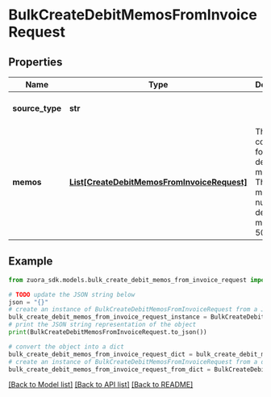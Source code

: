 # BulkCreateDebitMemosFromInvoiceRequest


## Properties

Name | Type | Description | Notes
------------ | ------------- | ------------- | -------------
**source_type** | **str** |  | [default to 'Invoice']
**memos** | [**List[CreateDebitMemosFromInvoiceRequest]**](CreateDebitMemosFromInvoiceRequest.md) | The container for a list of debit memos. The maximum number of debit memos is 50.  | [optional] 

## Example

```python
from zuora_sdk.models.bulk_create_debit_memos_from_invoice_request import BulkCreateDebitMemosFromInvoiceRequest

# TODO update the JSON string below
json = "{}"
# create an instance of BulkCreateDebitMemosFromInvoiceRequest from a JSON string
bulk_create_debit_memos_from_invoice_request_instance = BulkCreateDebitMemosFromInvoiceRequest.from_json(json)
# print the JSON string representation of the object
print(BulkCreateDebitMemosFromInvoiceRequest.to_json())

# convert the object into a dict
bulk_create_debit_memos_from_invoice_request_dict = bulk_create_debit_memos_from_invoice_request_instance.to_dict()
# create an instance of BulkCreateDebitMemosFromInvoiceRequest from a dict
bulk_create_debit_memos_from_invoice_request_from_dict = BulkCreateDebitMemosFromInvoiceRequest.from_dict(bulk_create_debit_memos_from_invoice_request_dict)
```
[[Back to Model list]](../README.md#documentation-for-models) [[Back to API list]](../README.md#documentation-for-api-endpoints) [[Back to README]](../README.md)


